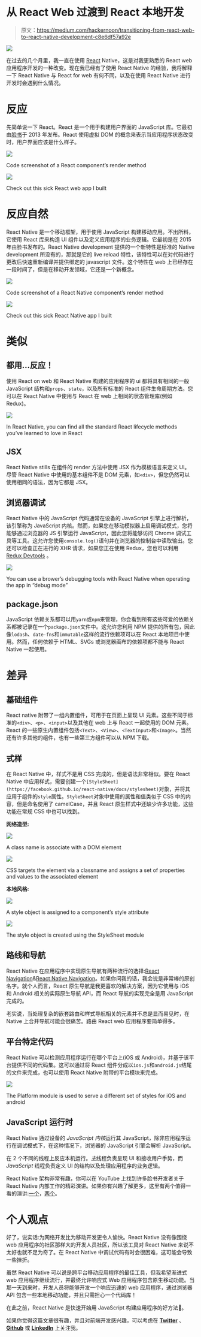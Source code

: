# 从 React Web 过渡到 React 本地开发

> 原文：<https://medium.com/hackernoon/transitioning-from-react-web-to-react-native-development-c8e6df57a92e>

![](img/c7fd8c3fbfd0f959497e82cf7cf8ff56.png)

在过去的几个月里，我一直在使用 [React](https://hackernoon.com/tagged/react) Native，这是对我更熟悉的 React web 应用程序开发的一种改变。现在我已经有了使用 React Native 的经验，我将解释一下 React Native 与 React for web 有何不同，以及在使用 React Native 进行开发时会遇到什么情况。

# 反应

先简单说一下 React。React 是一个用于构建用户界面的 JavaScript 库。它最初由[脸书](https://hackernoon.com/tagged/facebook)于 2013 年发布。React 使用虚拟 DOM 的概念来表示当应用程序状态改变时，用户界面应该是什么样子。

![](img/8aae28d6353086464aebe40ee2209b56.png)

Code screenshot of a React component’s render method

![](img/bb1a0ba7c6fd9d3b1c1c84ffda8e1604.png)

Check out this sick React web app I built

# 反应自然

React Native 是一个移动框架，用于使用 JavaScript 构建移动应用。不出所料，它使用 React 库来构造 UI 组件以及定义应用程序的业务逻辑。它最初是在 2015 年由脸书发布的。React Native development 提供的一个新特性是标准的 Native development 所没有的，那就是它的 live reload 特性，该特性可以在对代码进行更改后快速重新编译并提供绑定的 javascript 文件。这个特性在 web 上已经存在一段时间了，但是在移动开发领域，它还是一个新概念。

![](img/23b2397579700fb86f647b54a6c5344c.png)

Code screenshot of a React Native component’s render method

![](img/959f4c8e4a38755aaca7dc81dd63cbd2.png)

Check out this sick React Native app I built

# 类似

## 都用…反应！

使用 React on web 和 React Native 构建的应用程序的 ui 都将具有相同的一般 JavaScript 结构和`props`、`state`，以及所有标准的 React 组件生命周期方法。您可以在 React Native 中使用与 React 在 web 上相同的状态管理库(例如 Redux)。

![](img/e0e8ad01c08a562f8b0391ccd793f9b5.png)

In React Native, you can find all the standard React lifecycle methods you’ve learned to love in React

## JSX

React Native stills 在组件的 render 方法中使用 JSX 作为模板语言来定义 UI。尽管 React Native 中使用的基本组件不是 DOM 元素，如`<div>`，但您仍然可以使用相同的语法，因为它都是 JSX。

## 浏览器调试

React Native 中的 JavaScript 代码通常在设备的 JavaScript 引擎上进行解析，该引擎称为 JavaScript 内核。然而，如果您在移动模拟器上启用调试模式，您将能够通过浏览器的 JS 引擎运行 JavaScript，因此您将能够访问 Chrome 调试工具等工具。这允许您使用`console.log()`语句并在浏览器的控制台中读取输出。您还可以检查正在进行的 XHR 请求，如果您正在使用 Redux，您也可以利用 [Redux Devtools](https://github.com/zalmoxisus/redux-devtools-extension) 。

![](img/86db9bab21a94f0fdd09610f6709090d.png)

You can use a brower’s debugging tools with React Native when operating the app in “debug mode”

## package.json

JavaScript 依赖关系都可以用`yarn`或`npm`来管理，你会看到所有这些可爱的依赖关系都被记录在一个`package.json`文件中。这允许您利用 NPM 提供的所有包，因此像`lodash`、`date-fns`和`immutable`这样的流行依赖项可以在 React 本地项目中使用。然而，任何依赖于 HTML、SVGs 或浏览器画布的依赖项都不能与 React Native 一起使用。

# 差异

## 基础组件

React native 附带了一组内置组件，可用于在页面上呈现 UI 元素。这些不同于标准的`<div>`、`<p>`、`<input>`以及其他在 web 上与 React 一起使用的 DOM 元素。React 的一些原生内置组件包括`<Text>`、`<View>`、`<TextInput>`和`<Image>`。当然还有许多其他的组件，也有一些第三方组件可以从 NPM 下载。

## 式样

在 React Native 中，样式不是用 CSS 完成的，但是语法非常相似。要在 React Native 中应用样式，需要创建一个`[StyleSheet](https://facebook.github.io/react-native/docs/stylesheet)`对象，并将其应用于组件的`style`属性。`StyleSheet`对象中使用的属性和值类似于 CSS 中的内容，但是命名使用了 camelCase，并且 React 原生样式中还缺少许多功能，这些功能在常规 CSS 中也可以找到。

**网络造型:**

![](img/683b4dd22f5831f5fb2d43964d888738.png)

A class name is associate with a DOM element

![](img/1d4f42335b5b3f123ea7df4588c125c3.png)

CSS targets the element via a classname and assigns a set of properties and values to the associated element

**本地风格:**

![](img/48c1b0c222b808c8cbcbeb7f1bb362a8.png)

A style object is assigned to a component’s style attribute

![](img/5ddb11d1ec3f0fd41e97d156a054d531.png)

The style object is created using the StyleSheet module

## 路线和导航

React Native 在应用程序中实现原生导航有两种流行的选择:[React Navigation](https://reactnavigation.org/)&[React Native Navigation](https://wix.github.io/react-native-navigation/#/)。如果你问我的话，我会说是非常棒的原创名字。就个人而言，React 原生导航是我更喜欢的解决方案，因为它使用与 iOS 和 Android 相关的实际原生导航 API，而 React 导航的实现完全是用 JavaScript 完成的。

老实说，当处理复杂的嵌套路由和样式导航相关的元素并不总是显而易见时，在 Native 上合并导航可能会很痛苦。路由 React web 应用程序要简单得多。

## 平台特定代码

React Native 可以检测应用程序运行在哪个平台上(iOS 或 Android)，并基于该平台提供不同的代码集。这可以通过将 React 组件分成以`ios.js`和`android.js`结尾的文件来完成，也可以使用 React Native 附带的平台模块来完成。

![](img/90516fc9c65d13578f58eec76699aaa8.png)

The Platform module is used to serve a different set of styles for iOS and android

## JavaScript 运行时

React Native 通过设备的 *JavaScript 内核*运行其 JavaScript，除非应用程序运行在调试模式下，在这种情况下，浏览器的 JavaScript 引擎会解析 JavaScript。

在 2 个不同的线程上反应本机运行。*主*线程负责呈现 UI 和接收用户手势，而 *JavaScript* 线程负责定义 UI 的结构以及处理应用程序的业务逻辑。

React Native 架构非常有趣，你可以在 YouTube 上找到许多脸书开发者关于 React Native 内部工作的精彩演讲。如果你有兴趣了解更多，这里有两个值得一看的演讲:[一个](https://www.youtube.com/watch?v=7rDsRXj9-cU)，[两个](https://www.youtube.com/watch?v=plTTFqbEiEE)。

# 个人观点

好了，说实话:为网络开发比为移动开发更令人愉快。React Native 没有像围绕 web 应用程序的社区那样大的开发人员社区，所以该工具对 React Native 来说不太好也就不足为奇了。在 React Native 中调试代码有时会很困难，这可能会导致一些挫折。

虽然 React Native 可以说是跨平台移动应用程序的最佳工具，但我希望渐进式 web 应用程序继续流行，并最终允许响应式 Web 应用程序包含原生移动功能。当那一天到来时，开发人员将能够开发一个响应迅速的 web 应用程序，通过浏览器 API 包含一些本地移动功能，并且只需担心一个代码库！

在此之前，React Native 是快速开始用 JavaScript 构建应用程序的好方法🚀。

如果你觉得这篇文章很有趣，并且对前端开发感兴趣，可以考虑在 [**Twitter**](https://twitter.com/RobertCooper_RC) 、 [**Github**](https://github.com/robertcoopercode) 或 [**LinkedIn**](https://www.linkedin.com/in/robert-cooper/) 上关注我。
